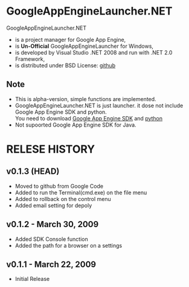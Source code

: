 GoogleAppEngineLauncher.NET
===========================

GoogleAppEngineLauncher.NET
 - is a project manager for Google App Engine,  
 - is **Un-Official** GoogleAppEngineLauncher for Windows,  
 - is developed by Visual Studio .NET 2008 and run with .NET 2.0 Framework,  
 - is distributed under BSD License: [github](http://github.com/makotokw/GoogleAppEngineLauncher.NET)

Note
----

 - This is alpha-version, simple functions are implemented.
 - GoogleAppEngineLauncher.NET is just launcher. it dose not include Google App Engine SDK and python.  
 You need to download [Google App Engine SDK](http://code.google.com/appengine/downloads.html)
 and [python](http://www.python.org/)
 - Not supoorted Google App Engine SDK for Java.
 

RELESE HISTORY
==============

v0.1.3 (HEAD)
---------------

 - Moved to github from Google Code
 - Added to run the Terminal(cmd.exe) on the file menu
 - Added to rollback on the control menu
 - Added email setting for depoly

v0.1.2 - March 30, 2009
-----------------------

 - Added SDK Console function
 - Added the path for a browser on a settings

v0.1.1 - March 22, 2009
-----------------------

 - Initial Release
